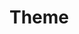 <script setup>
  import DocsPageFeatures from '@/components/docs/DocsPageFeatures.vue'
</script>

# Theme

<DocsPageFeatures />

